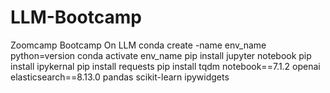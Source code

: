 # LLM-Bootcamp
Zoomcamp Bootcamp On LLM
conda create -name env_name python=version
conda activate env_name
pip install jupyter notebook
pip install ipykernal
pip install requests
pip install tqdm notebook==7.1.2 openai elasticsearch==8.13.0 pandas scikit-learn ipywidgets
